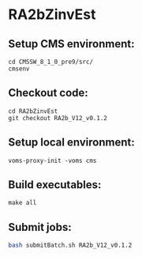 # RA2bZinvEst

## Setup CMS environment:

```cmsrel CMSSW_8_1_0_pre9
cd CMSSW_8_1_0_pre9/src/
cmsenv
```

## Checkout code:

```git clone https://github.com/awhitbeck/RA2bZinvEst
cd RA2bZinvEst
git checkout RA2b_V12_v0.1.2
```

## Setup local environment:
```source setup.csh
voms-proxy-init -voms cms
```

## Build executables:
```cd src/
make all
```

## Submit jobs:
```bash makeTar.sh
bash submitBatch.sh RA2b_V12_v0.1.2
```
